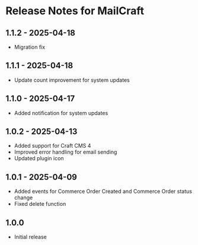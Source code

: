 # Release Notes for MailCraft

## 1.1.2 - 2025-04-18
- Migration fix

## 1.1.1 - 2025-04-18
- Update count improvement for system updates

## 1.1.0 - 2025-04-17
- Added notification for system updates

## 1.0.2 - 2025-04-13
- Added support for Craft CMS 4
- Improved error handling for email sending
- Updated plugin icon

## 1.0.1 - 2025-04-09
- Added events for Commerce Order Created and Commerce Order status change
- Fixed delete function

## 1.0.0
- Initial release
